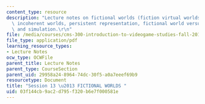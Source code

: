 ```yaml
---
content_type: resource
description: "Lecture notes on fictional worlds (fiction virtual worlds), worldness,\
  \ incoherent worlds, persistent representation, fictional world versus narrative,\
  \ and simulation.\r\n"
file: /media/courses/cms-300-introduction-to-videogame-studies-fall-2011/03f144cb9ac2d795f320b6e7f000581e_MITCMS_300F11_session_13.pdf
file_type: application/pdf
learning_resource_types:
- Lecture Notes
ocw_type: OCWFile
parent_title: Lecture Notes
parent_type: CourseSection
parent_uid: 29958a24-8964-74dc-30f5-a0a7eeef69b9
resourcetype: Document
title: "Session 13 \u2013 FICTIONAL WORLDS "
uid: 03f144cb-9ac2-d795-f320-b6e7f000581e
---
```

